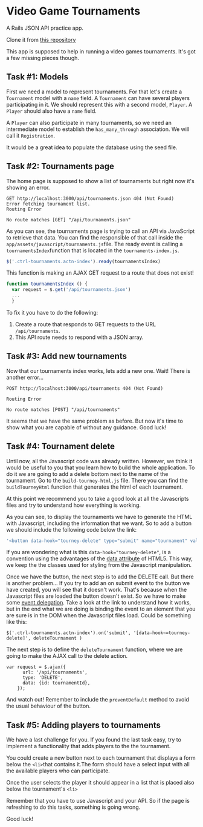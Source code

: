 Video Game Tournaments
======================

A Rails JSON API practice app.

Clone it from [this repository](https://github.com/khalifenizar/video-games)

This app is supposed to help in running a video games tournaments.
It's got a few missing pieces though.


Task #1: Models
---------------

First we need a model to represent tournaments.
For that let's create a `Tournament` model with a `name` field.
A `Tournament` can have several players participating in it.
We should represent this with a second model, `Player`.
A `Player` should also have a `name` field.

A `Player` can also participate in many tournaments,
so we need an intermediate model to establish the 
`has_many_through` association.
We will call it `Registration`.

It would be a great idea to populate the database
using the seed file.


Task #2: Tournaments page
-------------------------

The home page is supposed to show a list of tournaments
but right now it's showing an error.
````
GET http://localhost:3000/api/tournaments.json 404 (Not Found)
Error fetching tournament list. 
Routing Error

No route matches [GET] "/api/tournaments.json"

````

As you can see, the tournaments page is trying to call an API via JavaScript
to retrieve that data. You can find the responsible of that call inside the 
`app/assets/javascript/tournaments.js`file.
The ready event is calling a `tournamentsIndex`function that is located in
the `tournaments-index.js`.

``` javascript
$('.ctrl-tournaments.actn-index').ready(tournamentsIndex)
```

This function is making an AJAX GET request to
a route that does not exist!
``` javascript
function tournamentsIndex () {
  var request = $.get('/api/tournaments.json')
  ...
  }
```
To fix it you have to do the following:

1. Create a route that responds to GET requests to the URL `/api/tournaments`.
2. This API route needs to respond with a JSON array.

Task #3: Add new tournaments
----------------------------
Now that our tournaments index works, lets add a new one. Wait! There is another error...

```
POST http://localhost:3000/api/tournaments 404 (Not Found)

Routing Error

No route matches [POST] "/api/tournaments"
```

It seems that we have the same problem as before.
But now it's time to show what you are capable of
without any guidance. Good luck!

Task #4: Tournament delete
----------------------------
Until now, all the Javascript code was already written.
However, we think it would be useful to you that you learn
how to build the whole application.
To do it we are going to add a delete bottom next to the name of the tournament.
Go to the `build-tourney-html.js` file. There you can find the `buildTourneyHtml` function 
that generates the html of each tournament.

At this point we recommend you to take a good look at all the Javascripts files and try to
understand how everything is working.

As you can see, to display the tournaments we have to generate the HTML with Javascript, including the information that we want. So to add a button we should include the following code below the link:  

```javascript
'<button data-hook="tourney-delete" type="submit" name="tournament" value="'+  tournament.id + '">DELETE</button>\
```

If you are wondering what is this `data-hook="tourney-delete"`, is a convention using the advantages of the [data attribute](https://developer.mozilla.org/en-US/docs/Web/Guide/HTML/Using_data_attributes) of HTML5. This way, we keep the the classes used for styling from the Javascript manipulation.

Once we have the button, the next step is to add the DELETE call. But there is another problem... If you try to add an on submit event to the button we have created, you will see that it doesn't work. That's because when the Javascript files are loaded the button doesn't exist. So we have to make some [event delegation](http://learn.jquery.com/events/event-delegation/). Take a look at the link to understand how it works, but in the end what we are doing is binding the event to an element that you are sure is in the DOM when the Javascript files load. Could be something like this:

```
$('.ctrl-tournaments.actn-index').on('submit', '[data-hook~=tourney-delete]', deleteTournament )
```

The next step is to define the `deleteTournament` function, where we are going to make the AJAX call to the delete action. 
```
var request = $.ajax({
      url: '/api/tournaments',
      type: 'DELETE',
      data: {id: tournamentId},
    });
```
And watch out! Remember to include the `preventDefault` method to avoid the usual behaviour of the button.

Task #5: Adding players to tournaments
----------------------------
We have a last challenge for you. If you found the last task easy, try to implement a functionality that adds players to the the tournament.

You could create a new button next to each tournament that displays a form below the `<li>`that contains it.The form should have a select input with all the available players who can participate.

Once the user selects the player it should appear in a list that is placed also below the tournament's `<li>`

Remember that you have to use Javascript and your API. So if the page is refreshing to do this tasks, something is going wrong.

Good luck!